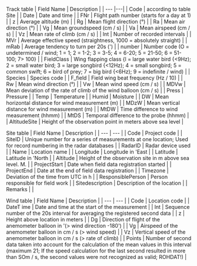 Track table
| Field Name	|  Description	| 
| --- 			|---|
| Code 			| according to table Site |
| Date 			| Date and time |
| FNr 			| Flight path number (starts for a day at 1) |
| z 			| Average altitude (m) |
| Rg 			| Mean flight direction (°) |
| Ra 			| Mean air direction (°) |
| Vg 			| Mean groundspeed (cm / s) |
| Va 			| Mean airspeed (cm / s) |
| Vz 			| Mean rate of climb (cm / s) |
| lnt 			| Number of recorded intervals |
| MVr 			| Average effective speed (straightness, 1000 = absolutely straight) |
| mRab 			| Average tendency to turn per 20s (') |
| number 		| Number code (O = undetermined / wind; 1 = 1; 2 = 1-2; 3 = 3-5; 4 = 6-20; 5 = 21-50; 6 = 51-100; 7> 100} |
| FieldClass 	| Wing flapping class {l = large water bird {<9Hz); 2 = small water bird; 3 = large songbird {<12Hz); 4 = small songbird; 5 = common swift; 6 = bird of prey; 7 = big bird {<6Hz); 9 = indefinite / wind) |
| Species 		| Species code |
| F_field 		| Field wing beat frequency (Hz / 10) |
| Rw 			| Mean wind direction (°) |
| Vw 			| Mean wind speed (cm / s) |
| MDVw 			| Mean deviation of the rate of climb of the wind balloon (cm / s) |
| Press 		| Pressure |
| Temp 			| Temperature |
| Humid 		| Moisture |
| DW 			| Mean horizontal distance for wind measurement (m) |
| MDzW 			| Mean vertical distance for wind measurement (m) |
| MtDW 			| Time difference to wind measurement (hhmm) |
| MtDS 			| Temporal difference to the probe (hhmm) |
| AltitudeSite 	| Height of the observation point in meters above sea level |

Site table
| Field Name 		| Description |
| --- 				| --- |
| Code 				| Project code |
| SiteID 			| Unique number for a series of measurements at one location; Used for record numbering in the radar databases |
| RadarID 			| Radar device used |
| Name 				| Location name |
| Longitude 		| Longitude in 'East |
| Latitude 			| Latitude in 'North |
| Altitude 			| Height of the observation site in m above sea level. M. |
| ProjectStart		| Date when field data registration started |
| ProjectEnd 		| Date at the end of field data registration |
| Timezone 			| Deviation of the time from UTC in h |
| ResponsiblePerson | Person responsible for field work |
| Sitedescription 	| Description of the location |
| Remarks 			| |

Wind table
| Field Name 	| Description |
| --- 			| --- |
| Code 			| Location code |
| DateT ime 	| Date and time at the start of the measurement |
| lnt 			| Sequence number of the 20s interval for averaging the registered second data |
| z 			| Height above location in meters |
| Dg 			| Direction of flight of the anemometer balloon in '(> wind direction -180') |
| Vg 			| Airspeed of the anemometer balloon in cm / s (> wind speed) |
| Vz 			| Vertical speed of the anemometer balloon in cm / s (> rate of climb) |
| Points 		| Number of second data taken into account for the calculation of the mean values ​​in this interval (maximum 21; If the speed calculation for the last second resulted in more than SOm / s, the second values ​​were not recognized as valid; ROHDAT!) |